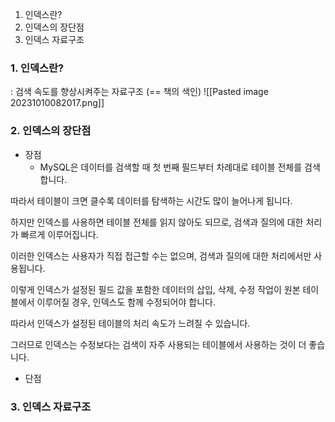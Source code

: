 1. 인덱스란?
2. 인덱스의 장단점
3. 인덱스 자료구조

### 1. 인덱스란?
: 검색 속도를 향상시켜주는 자료구조 (== 책의 색인)
![[Pasted image 20231010082017.png]]
### 2. 인덱스의 장단점
* 장점
	* MySQL은 데이터를 검색할 때 첫 번째 필드부터 차례대로 테이블 전체를 검색합니다.

따라서 테이블이 크면 클수록 데이터를 탐색하는 시간도 많이 늘어나게 됩니다.

하지만 인덱스를 사용하면 테이블 전체를 읽지 않아도 되므로, 검색과 질의에 대한 처리가 빠르게 이루어집니다.

이러한 인덱스는 사용자가 직접 접근할 수는 없으며, 검색과 질의에 대한 처리에서만 사용됩니다.

이렇게 인덱스가 설정된 필드 값을 포함한 데이터의 삽입, 삭제, 수정 작업이 원본 테이블에서 이루어질 경우, 인덱스도 함께 수정되어야 합니다.

따라서 인덱스가 설정된 테이블의 처리 속도가 느려질 수 있습니다.

그러므로 인덱스는 수정보다는 검색이 자주 사용되는 테이블에서 사용하는 것이 더 좋습니다.
* 단점


### 3. 인덱스 **자료구조**




